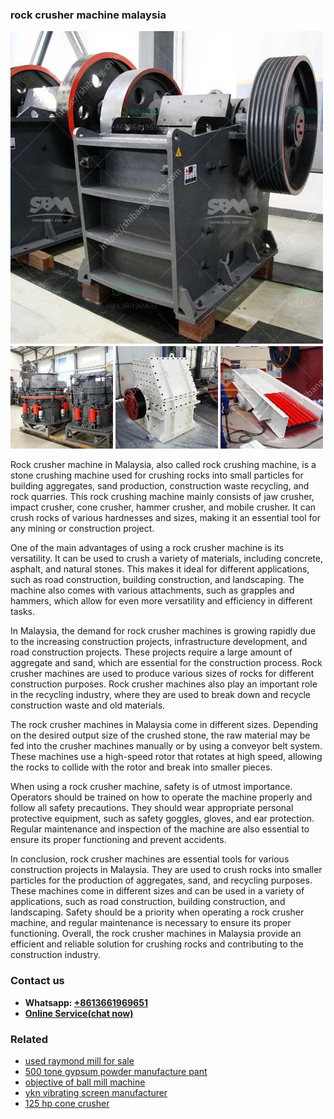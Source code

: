 <h3>rock crusher machine malaysia</h3><img src='1703042402.jpg' alt=''><p>Rock crusher machine in Malaysia, also called rock crushing machine, is a stone crushing machine used for crushing rocks into small particles for building aggregates, sand production, construction waste recycling, and rock quarries. This rock crushing machine mainly consists of jaw crusher, impact crusher, cone crusher, hammer crusher, and mobile crusher. It can crush rocks of various hardnesses and sizes, making it an essential tool for any mining or construction project.</p><p>One of the main advantages of using a rock crusher machine is its versatility. It can be used to crush a variety of materials, including concrete, asphalt, and natural stones. This makes it ideal for different applications, such as road construction, building construction, and landscaping. The machine also comes with various attachments, such as grapples and hammers, which allow for even more versatility and efficiency in different tasks.</p><p>In Malaysia, the demand for rock crusher machines is growing rapidly due to the increasing construction projects, infrastructure development, and road construction projects. These projects require a large amount of aggregate and sand, which are essential for the construction process. Rock crusher machines are used to produce various sizes of rocks for different construction purposes. Rock crusher machines also play an important role in the recycling industry, where they are used to break down and recycle construction waste and old materials.</p><p>The rock crusher machines in Malaysia come in different sizes. Depending on the desired output size of the crushed stone, the raw material may be fed into the crusher machines manually or by using a conveyor belt system. These machines use a high-speed rotor that rotates at high speed, allowing the rocks to collide with the rotor and break into smaller pieces.</p><p>When using a rock crusher machine, safety is of utmost importance. Operators should be trained on how to operate the machine properly and follow all safety precautions. They should wear appropriate personal protective equipment, such as safety goggles, gloves, and ear protection. Regular maintenance and inspection of the machine are also essential to ensure its proper functioning and prevent accidents.</p><p>In conclusion, rock crusher machines are essential tools for various construction projects in Malaysia. They are used to crush rocks into smaller particles for the production of aggregates, sand, and recycling purposes. These machines come in different sizes and can be used in a variety of applications, such as road construction, building construction, and landscaping. Safety should be a priority when operating a rock crusher machine, and regular maintenance is necessary to ensure its proper functioning. Overall, the rock crusher machines in Malaysia provide an efficient and reliable solution for crushing rocks and contributing to the construction industry.</p><h3>Contact us</h3><ul><li><strong>Whatsapp:&nbsp;<a href="https://wa.me/8613661969651">+8613661969651</a></strong></li><li><a href="https://swt.shibang-china.com/?git&amp;zhl&amp;rock crusher machine malaysia"><strong>Online Service(chat now)</strong></a></li></ul><h3>Related</h3><ul><li><a href='used raymond mill for sale.md'>used raymond mill for sale</a></li><li><a href='500 tone gypsum powder manufacture pant.md'>500 tone gypsum powder manufacture pant</a></li><li><a href='objective of ball mill machine.md'>objective of ball mill machine</a></li><li><a href='ykn vibrating screen manufacturer.md'>ykn vibrating screen manufacturer</a></li><li><a href='125 hp cone crusher.md'>125 hp cone crusher</a></li></ul>